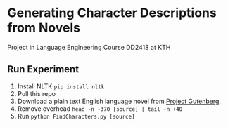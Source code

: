 # Generating Character Descriptions from Novels
Project in Language Engineering Course DD2418 at KTH

## Run Experiment
1. Install NLTK `pip install nltk`
1. Pull this repo
2. Download a plain text English language novel from [Project Gutenberg](https://www.gutenberg.org/).
3. Remove overhead `head -n -370 [source] | tail -n +40`
4. Run `python FindCharacters.py [source]`
